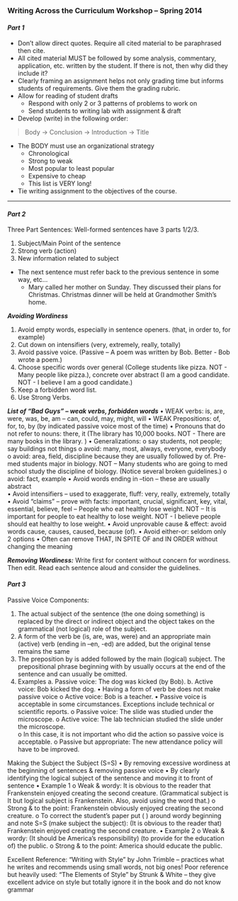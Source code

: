 ### Writing Across the Curriculum Workshop – Spring 2014

#### _Part 1_
- Don’t allow direct quotes.  Require all cited material to be paraphrased then cite.
- All cited material MUST be followed by some analysis, commentary, application, etc. written by the student.  If there is not, then why did they include it?
- Clearly framing an assignment helps not only grading time but informs students of requirements. Give them the grading rubric.
- Allow for reading of student drafts
    - Respond with only 2 or 3 patterns of problems to work on
    - Send students to writing lab with assignment & draft
- Develop (write) in the following order:

>	Body → Conclusion → Introduction → Title

- The BODY must use an organizational strategy
    - Chronological
    - Strong to weak
    - Most popular to least popular
    - Expensive to cheap
    - This list is VERY long!
- Tie writing assignment to the objectives of the course.

-----

#### _Part 2_
Three Part Sentences:  Well-formed sentences have 3 parts 1/2/3.
1. Subject/Main Point of the sentence
2. Strong verb (action)
3. New information related to subject
- The next sentence must refer back to the previous sentence in some way, etc… 
    - Mary called her mother on Sunday.  They discussed their plans for Christmas. Christmas dinner will be held at Grandmother Smith’s home.

___Avoiding Wordiness___
1. Avoid empty words, especially in sentence openers.  (that, in order to, for example)
2. Cut down on intensifiers (very, extremely, really, totally)
3. Avoid passive voice. (Passive – A poem was written by Bob. Better - Bob wrote a poem.)
4. Choose specific words over general (College students like pizza. NOT - Many people like pizza.), concrete over abstract (I am a good candidate. NOT - I believe I am a good candidate.)
5. Keep a forbidden word list.
6. Use Strong Verbs.

___List of “Bad Guys” – weak verbs, forbidden words___
•	WEAK verbs:  is, are, were, was, be, am – can, could, may, might, will
•	WEAK Prepositions: of, for, to, by (by indicated passive voice most of the time)
•	Pronouns that do not refer to nouns:  there, it (The library has 10,000 books. NOT - There are many books in the library. ) 
•	Generalizations: 
o	say students, not people; say buildings not things
o	avoid: many, most, always, everyone, everybody
o	avoid: area, field, discipline because they are usually followed by of.  Pre-med students major in biology. NOT – Many students who are going to med school study the discipline of biology. (Notice several broken guidelines.)
o	avoid:  fact, example
•	Avoid words ending in –tion – these are usually abstract  
•	Avoid intensifiers – used to exaggerate, fluff: very, really, extremely, totally
•	Avoid “claims” – prove with facts:  important, crucial, significant, key, vital, essential, believe, feel – People who eat healthy lose weight.  NOT – It is important for people to eat healthy to lose weight.  NOT - I believe people should eat healthy to lose weight.
•	Avoid unprovable cause & effect:  avoid words cause, causes, caused, because (of). 
•	Avoid either-or: seldom only 2 options
•	Often can remove THAT, IN SPITE OF and IN ORDER without changing the meaning

___Removing Wordiness:___  Write first for content without concern for wordiness.  Then edit.  Read each sentence aloud and consider the guidelines.

#### _Part 3_
Passive Voice
Components:
1.	The actual subject of the sentence (the one doing something) is replaced by the direct or indirect object and the object takes on the grammatical (not logical) role of the subject.
2.	A form of the verb be (is, are, was, were) and an appropriate main (active) verb (ending in –en, -ed) are added, but the original tense remains the same
3.	The preposition by is added followed by the main (logical) subject.  The prepositional phrase beginning with by usually occurs at the end of the sentence and can usually be omitted.
4.	Examples
a.	Passive voice:  The dog was kicked (by Bob).
b.	Active voice: Bob kicked the dog.
•	Having a form of verb be does not make passive voice
o	Active voice: Bob is a teacher.
•	Passive voice is acceptable in some circumstances.  Exceptions include technical or scientific reports.
o	Passive voice:  The slide was studied under the microscope.
o	Active voice:  The lab technician studied the slide under the microscope.  
o	In this case, it is not important who did the action so passive voice is acceptable.
o	Passive but appropriate: The new attendance policy will have to be improved.

Making the Subject the Subject (S=S) 
•	By removing excessive wordiness at the beginning of sentences & removing passive voice
•	By clearly identifying the logical subject of the sentence and moving it to front of sentence
•	Example 1
o	Weak & wordy: It is obvious to the reader that Frankenstein enjoyed creating the second creature. (Grammatical subject is It but logical subject is Frankenstein. Also, avoid using the word that.)
o	Strong & to the point: Frankenstein obviously enjoyed creating the second creature.
o	To correct the student’s paper put ( ) around wordy beginning and note S=S (make subject the subject): (It is obvious to the reader that) Frankenstein enjoyed creating the second creature.
•	Example 2
o	Weak & wordy: (It should be America’s responsibility) (to provide for the education of) the public.
o	Strong & to the point:  America should educate the public.

Excellent Reference:  “Writing with Style” by John Trimble – practices what he writes and recommends using small words, not big ones!
Poor reference but heavily used:  “The Elements of Style” by Strunk & White – they give excellent advice on style but totally ignore it in the book and do not know grammar


